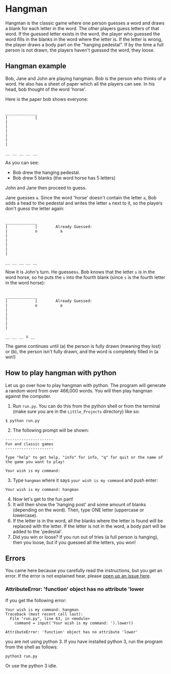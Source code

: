 # Hangman
Hangman is the classic game where one person guesses a word and draws a blank for each letter in the word. The other players guess letters of that word. If the guessed letter exists in the word, the player who guessed the word fills in the blanks in the word where the letter is. If the letter is wrong, the player draws a body part on the "hanging pedestal". If by the time a full person is not drawn, the players haven't guessed the word, they loose.

## Hangman example
Bob, Jane and John are playing hangman. Bob is the person who thinks of a word. He also has a sheet of paper which all the players can see. In his head, bob thought of the word 'horse'.

Here is the paper bob shows everyone:
```

______________
|            |
|
|
|
|
|
|

__ __ __ __ __
```
As you can see:
* Bob drew the hanging pedestal.
* Bob drew 5 blanks (the word horse has 5 letters)

John and Jane then proceed to guess.

Jane guesses `a`. Since the word 'horse' doesn't contain the letter `a`, Bob adds a head to the pedestal and writes the letter `a` next to it, so the players don't guess the letter again:

```

______________
|            |        Already Guessed:
|            o          a
|
|
|
|
|

__ __ __ __ __
```

Now it is John's turn. He guesses`s`. Bob knows that the letter `s` is in the word horse, so he puts the `s` into the fourth blank (since `s` is the fourth letter in the word horse):

```

______________
|            |        Already Guessed:
|            o          a
|
|
|
|
|

__ __ __ s __
```

The game continues until (a) the person is fully drawn (meaning they lost) or (b), the person isn't fully drawn, and the word is completely filled in (a win!)

## How to play hangman with python
Let us go over how to play hangman with python. The program will generate a random word from over 466,000 words. You will then play hangman against the computer.

1. Run `run.py`. You can do this from the python shell or from the terminal (make sure you are in the `Little_Projects` directory) like so:
  ```
  $ python run.py
  ```
2. The following prompt will be shown:
  ```
  ---------------------
  Fun and classic games
  ---------------------

  Type "help" to get help, "info" for info, "q" for quit or the name of the game you want to play!

  Your wish is my command:
  ```
3. Type `hangman` where it says `your wish is my command` and push enter:
  ```
  Your wish is my command: hangman
  ```
4. Now let's get to the fun part!
5. It will then show the 'hanging post' and some amount of blanks (depending on the word). Then, type ONE letter (uppercase or lowercase).
5. If the letter is in the word, all the blanks where the letter is found will be replaced with the letter. If the letter is not in the word, a body part will be added to the 'pedestal'.
6. Did you win or loose? If you run out of tries (a full person is hanging), then you loose, but if you guessed all the letters, you won!

## Errors
You came here because you carefully read the instructions, but you get an error. If the error is not explained hear, please [open up an issue here](https://github.com/MaliciousFiles/Python-Projects/issues).

### AttributeError: 'function' object has no attribute 'lower
If you get the following error:
```
Your wish is my command: hangman
Traceback (most recent call last):
  File "run.py", line 63, in <module>
    command = input('Your wish is my command: ').lower()

AttributeError: 'function' object has no attribute 'lower'
```
you are not using python 3. If you have installed python 3, run the program from the shell as follows:
```
python3 run.py
```
Or use the python 3 idle.
